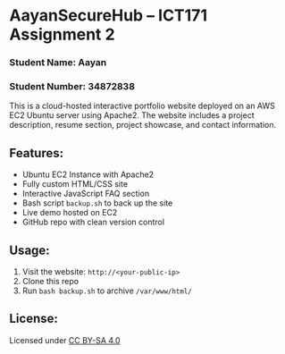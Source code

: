 # AayanSecureHub – ICT171 Assignment 2

### Student Name: Aayan  
### Student Number: 34872838  

This is a cloud-hosted interactive portfolio website deployed on an AWS EC2 Ubuntu server using Apache2. The website includes a project description, resume section, project showcase, and contact information.

## Features:
- Ubuntu EC2 Instance with Apache2
- Fully custom HTML/CSS site
- Interactive JavaScript FAQ section
- Bash script `backup.sh` to back up the site
- Live demo hosted on EC2
- GitHub repo with clean version control

## Usage:
1. Visit the website: `http://<your-public-ip>`
2. Clone this repo
3. Run `bash backup.sh` to archive `/var/www/html/`

## License:
Licensed under [CC BY-SA 4.0](https://creativecommons.org/licenses/by-sa/4.0/)
